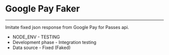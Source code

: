 # Google Pay Faker

---

Imitate fixed json response from Google Pay for Passes api.

- NODE_ENV - TESTING
- Development phase - Integration testing
- Data source - Fixed (Faked)
